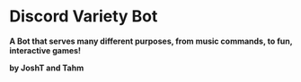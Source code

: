 # Discord Variety Bot

**A Bot that serves many different purposes, from music commands, to fun, interactive games!**

**by JoshT and Tahm**
